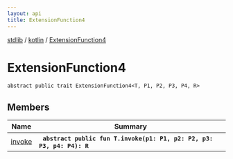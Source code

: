 ```yaml
---
layout: api
title: ExtensionFunction4
---
```

[stdlib](../../index.md) / [kotlin](../index.md) / [ExtensionFunction4](index.md)

# ExtensionFunction4

```
abstract public trait ExtensionFunction4<T, P1, P2, P3, P4, R> 
```

## Members

| Name | Summary |
|------|---------|
|[invoke](invoke.md)|&nbsp;&nbsp;**`abstract public fun T.invoke(p1: P1, p2: P2, p3: P3, p4: P4): R`**<br>|
